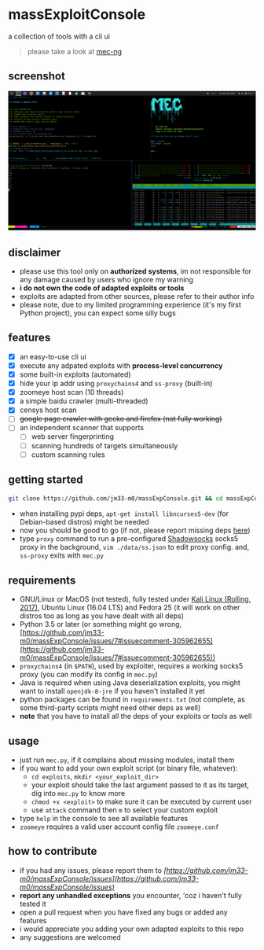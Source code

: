 # massExploitConsole
a collection of tools with a cli ui

> please take a look at [mec-ng](https://github.com/jm33-m0/mec-ng "new mec, written in Go")

## screenshot

![](/screenshot/main.png)


## disclaimer

- please use this tool only on **authorized systems**, im not responsible for any damage caused by users who ignore my warning
- **i do not own the code of adapted exploits or tools**
- exploits are adapted from other sources, please refer to their author info
- please note, due to my limited programming experience (it's my first Python project), you can expect some silly bugs


## features

- [x] an easy-to-use cli ui
- [x] execute any adpated exploits with **process-level concurrency**
- [x] some built-in exploits (automated)
- [x] hide your ip addr using `proxychains4` and `ss-proxy` (built-in)
- [x] zoomeye host scan (10 threads)
- [x] a simple baidu crawler (multi-threaded)
- [x] censys host scan
- [ ] <s>google page crawler with gecko and firefox (not fully working)</s>
- [ ] an independent scanner that supports
    - [ ] web server fingerprinting
    - [ ] scanning hundreds of targets simultaneously
    - [ ] custom scanning rules

## getting started

```bash
git clone https://github.com/jm33-m0/massExpConsole.git && cd massExpConsole && ./install.py
```

- when installing pypi deps, `apt-get install libncurses5-dev` (for Debian-based distros) might be needed
- now you should be good to go (if not, please report missing deps [here](https://github.com/jm33-m0/massExpConsole/issues))
- type `proxy` command to run a pre-configured [Shadowsocks](https://github.com/shadowsocks/shadowsocks-go) socks5 proxy in the background, `vim ./data/ss.json` to edit proxy config. and, `ss-proxy` exits with `mec.py`


## requirements

- GNU/Linux or MacOS (not tested), fully tested under [Kali Linux (Rolling, 2017)](https://www.kali.org), Ubuntu Linux (16.04 LTS) and Fedora 25 (it will work on other distros too as long as you have dealt with all deps)
- Python 3.5 or later (or something might go wrong, [https://github.com/jm33-m0/massExpConsole/issues/7#issuecomment-305962655](https://github.com/jm33-m0/massExpConsole/issues/7#issuecomment-305962655))
- `proxychains4` (in `$PATH`), used by exploiter, requires a working socks5 proxy (you can modify its config in `mec.py`)
- Java is required when using Java deserialization exploits, you might want to install `openjdk-8-jre` if you haven't installed it yet
- python packages can be found in `requirements.txt` (not complete, as some third-party scripts might need other deps as well)
- **note** that you have to install all the deps of your exploits or tools as well


## usage

- just run `mec.py`, if it complains about missing modules, install them
- if you want to add your own exploit script (or binary file, whatever):
    - `cd exploits`, `mkdir <your_exploit_dir>`
    - your exploit should take the last argument passed to it as its target, dig into `mec.py` to know more
    - `chmod +x <exploit>` to make sure it can be executed by current user
    - use `attack` command then `m` to select your custom exploit
- type `help` in the console to see all available features
- `zoomeye` requires a valid user account config file `zoomeye.conf`


## how to contribute

- if you had any issues, please report them to *[https://github.com/jm33-m0/massExpConsole/issues](https://github.com/jm33-m0/massExpConsole/issues)*
- **report any unhandled exceptions** you encounter, 'coz i haven't fully tested it
- open a pull request when you have fixed any bugs or added any features
- i would appreciate you adding your own adapted exploits to this repo
- any suggestions are welcomed
